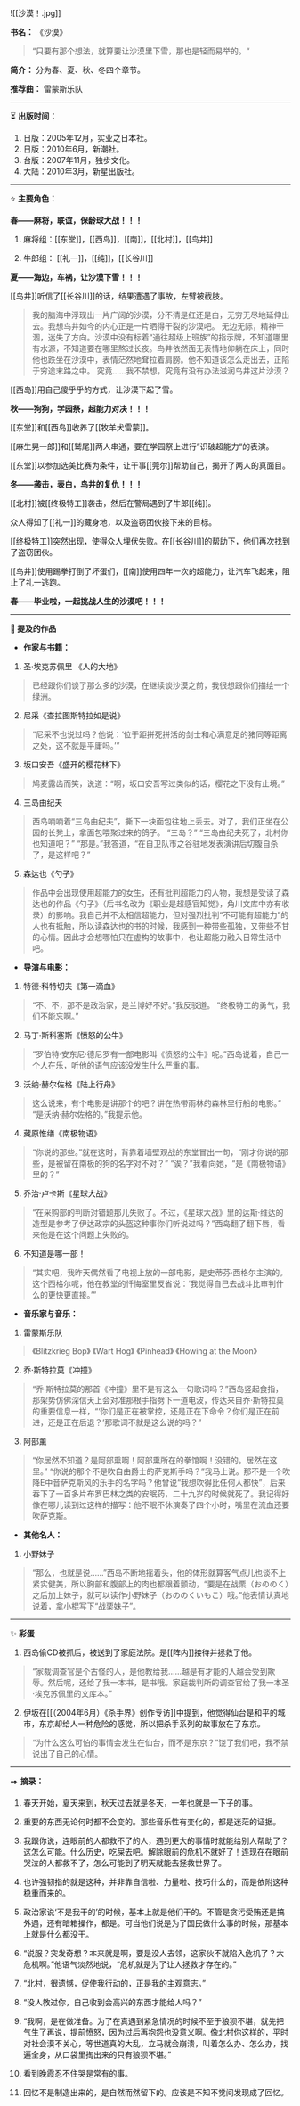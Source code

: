 
![[沙漠！.jpg]]

**书名：** 《沙漠》

> “只要有那个想法，就算要让沙漠里下雪，那也是轻而易举的。​“

**简介：** 分为春、夏、秋、冬四个章节。

**推荐曲：** 雷蒙斯乐队

---

⏳ **出版时间：** 

1. 日版：2005年12月，实业之日本社。
2. 日版：2010年6月，新潮社。
3. 台版：2007年11月，独步文化。
4. 大陆：2010年3月，新星出版社。

---

⭐ **主要角色：**

**春——麻将，联谊，保龄球大战！！！** 

1. 麻将组：[[东堂]]，[[西岛]]，[[南]]，[[北村]]，[[鸟井]]

2. 牛郎组： [[礼一]]，[[纯]]，[[长谷川]]

**夏——海边，车祸，让沙漠下雪！！！** 

[[鸟井]]听信了[[长谷川]]的话，结果遭遇了事故，左臂被截肢。

> 我的脑海中浮现出一片广阔的沙漠，分不清是红还是白，无穷无尽地延伸出去。我想鸟井如今的内心正是一片晒得干裂的沙漠吧。
> 无边无际，精神干涸，迷失了方向。沙漠中没有标着“通往超级上班族”的指示牌，不知道哪里有水源，不知道要在哪里熬过长夜。鸟井依然面无表情地仰躺在床上，同时他也跌坐在沙漠中，表情茫然地耷拉着肩膀。他不知道该怎么走出去，正陷于穷途末路之中。
> 究竟……我不禁想，究竟有没有办法滋润鸟井这片沙漠？

[[西岛]]用自己傻乎乎的方式，让沙漠下起了雪。

**秋——狗狗，学园祭，超能力对决！！！** 

[[东堂]]和[[西岛]]收养了[[牧羊犬雷蒙]]。

[[麻生晃一郎]]和[[鹫尾]]两人串通，要在学园祭上进行”识破超能力“的表演。

[[东堂]]以参加选美比赛为条件，让干事[[莞尔]]帮助自己，揭开了两人的真面目。

**冬——袭击，表白，鸟井的复仇！！！**

[[北村]]被[[终极特工]]袭击，然后在警局遇到了牛郎[[纯]]。

众人得知了[[礼一]]的藏身地，以及盗窃团伙接下来的目标。

[[终极特工]]突然出现，使得众人埋伏失败。在[[长谷川]]的帮助下，他们再次找到了盗窃团伙。

[[鸟井]]使用踢拳打倒了坏蛋们，[[南]]使用四年一次的超能力，让汽车飞起来，阻止了礼一逃跑。

**春——毕业啦，一起挑战人生的沙漠吧！！！**

---

**📜 提及的作品**

- **作家与书籍：** 

1. 圣·埃克苏佩里 《人的大地》

> 已经跟你们谈了那么多的沙漠，在继续谈沙漠之前，我很想跟你们描绘一个绿洲。

2. 尼采《查拉图斯特拉如是说》

> “尼采不也说过吗？他说：‘位于距拼死拼活的剑士和心满意足的猪同等距离之处，这不就是平庸吗。’”

3. 坂口安吾《盛开的樱花林下》

> 鸠麦露齿而笑，说道：“啊，坂口安吾写过类似的话，樱花之下没有止境。”

4. 三岛由纪夫

> 西岛喃喃着“三岛由纪夫”，撕下一块面包往地上丢去。对了，我们正坐在公园的长凳上，拿面包喂聚过来的鸽子。
> “三岛？”
> “三岛由纪夫死了，北村你也知道吧？”
> “那是。”我答道，“在自卫队市之谷驻地发表演讲后切腹自杀了，是这样吧？”

5. 森达也《勺子》

> 作品中会出现使用超能力的女生，还有批判超能力的人物，我想是受读了森达也的作品《勺子》（后书名改为《职业是超感官知觉》，角川文库中亦有收录）的影响。我自己并不太相信超能力，但对强烈批判“不可能有超能力”的人也有抵触，所以读森达也的书的时候，我感到一种带些孤独，又带些不甘的心情。因此才会想哪怕只在虚构的故事中，也让超能力融入日常生活中吧。

- **导演与电影：** 

1. 特德·科特切夫《第一滴血》

> “不、不，那不是政治家，是兰博好不好。”我反驳道。
> “终极特工的勇气，我们不能忘啊。”

2. 马丁·斯科塞斯《愤怒的公牛》

> “罗伯特·安东尼·德尼罗有一部电影叫《愤怒的公牛》呢。”西岛说着，自己一个人在乐，听他的语气应该没发生什么严重的事。

3. 沃纳·赫尔佐格《陆上行舟》

> 这么说来，有个电影是讲那个的吧？讲在热带雨林的森林里行船的电影。”
> “是沃纳·赫尔佐格的。”我提示他。

4. 藏原惟缮《南极物语》

> “你说的那些。”就在这时，背靠着墙壁观战的东堂冒出一句，“刚才你说的那些，是被留在南极的狗的名字对不对？”
> “诶？”我看向她，“是《南极物语》里的？”

5. 乔治·卢卡斯《星球大战》

> “在采购部的判断对错题那儿失败了。不过，《星球大战》里的达斯·维达的造型是参考了伊达政宗的头盔这种事你们听说过吗？”西岛翻了翻下唇，看来他是在这个问题上失败的。

6. 不知道是哪一部！

> “其实吧，我昨天偶然看了电视上放的一部电影，是史蒂芬·西格尔主演的。这个西格尔呢，他在教堂的忏悔室里反省说：‘我觉得自己去战斗比审判什么的更快更直接。’”

- **音乐家与音乐：** 

1. 雷蒙斯乐队

> 《Blitzkrieg Bop》
> 《Wart Hog》
> 《Pinhead》
> 《Howing at the Moon》

2. 乔·斯特拉莫《冲撞》

> “乔·斯特拉莫的那首《冲撞》里不是有这么一句歌词吗？”西岛竖起食指，那架势仿佛深信天上会对准那根手指劈下一道电波，传达来自乔·斯特拉莫的重要信息一样，“‘你们是正在被掌控，还是正在下命令？你们是正在前进，还是正在后退？’那歌词不就是这么说的吗？”

3. 阿部薰

> “你居然不知道？是阿部熏啊！阿部熏所在的拳馆啊！没错的。居然在这里。”
> “你说的那个不是吹自由爵士的萨克斯手吗？”我马上说。那不是一个吹降E中音萨克斯风的乐手的名字吗？他曾说“我想吹得比任何人都快”，后来吞下了一百多片布罗巴林之类的安眠药，二十九岁的时候就死了。我记得好像在哪儿读到过这样的描写：他不眠不休演奏了四个小时，嘴里在流血还要吹萨克斯。

- **其他名人：**

1. 小野妹子

> “那么，也就是说……”西岛不断地摇着头，他的体形就算客气点儿也谈不上紧实健美，所以胸部和腹部上的肉也都跟着颤动，“要是在战栗（おののく）之后加上妹子，就可以读作小野妹子（おののくいもこ）哦。”他表情认真地说着，拿小棍写下“战栗妹子”。

---

✨ **彩蛋** 

1. 西岛偷CD被抓后，被送到了家庭法院。是[[阵内]]接待并拯救了他。

> “家裁调查官是个古怪的人，是他教给我……越是有才能的人越会受到欺辱。然后呢，还给了我一本书，是书哦。家庭裁判所的调查官给了我一本圣·埃克苏佩里的文库本。”

2. 伊坂在[[（2004年6月）《杀手界》创作专访]]中提到，他觉得仙台是和平的城市，东京却给人一种危险的感觉，所以把杀手系列的故事放在了东京。

> “为什么这么可怕的事情会发生在仙台，而不是东京？”饶了我们吧，我不禁说出了自己的心情。

---

✒️ **摘录：** 

1. 春天开始，夏天来到，秋天过去就是冬天，一年也就是一下子的事。

2. 重要的东西无论何时都不会变的。那些音乐性有变化的，都是迷茫的证据。

3. 我跟你说，连眼前的人都救不了的人，遇到更大的事情时就能给别人帮助了？这怎么可能。什么历史，吃屎去吧。解除眼前的危机不就好了！连现在在眼前哭泣的人都救不了，怎么可能到了明天就能去拯救世界了。​

4. 也许强韧指的就是这种，并非靠自信啦、力量啦、技巧什么的，而是依附这种稳重而来的。

5. 政治家说‘不是我干的’的时候，基本上就是他们干的。不管是贪污受贿还是搞外遇，还有暗箱操作，都是。可当他们说是为了国民做什么事的时候，那基本上就是什么都没干。

6. “说服？突发奇想？本来就是啊，要是没人去领，这家伙不就陷入危机了？大危机啊。”他语气淡然地说，“危机就是为了让人拯救才存在的。”

7. “北村，很遗憾，促使我行动的，正是我的主观意志。”

8. “没人教过你，自己收到会高兴的东西才能给人吗？”

9. “我啊，是在做准备。为了在真遇到紧急情况的时候不至于狼狈不堪，就先把气生了再说，提前愤怒，因为过后再抱怨也没意义啊。像北村你这样的，平时对社会漠不关心，等世道真的大乱，立马就会崩溃，叫着怎么办、怎么办，找遍全身，从口袋里掏出来的只有狼狈不堪。”

10. 看到晚霞忍不住哭是常有的事。

11. 回忆不是制造出来的，是自然而然留下的。应该是不知不觉间发现成了回忆。
